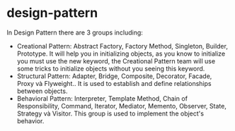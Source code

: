 # design-pattern

In Design Pattern there are 3 groups including:
- Creational Pattern: Abstract Factory, Factory Method, Singleton, Builder, Prototype. It will help you in initializing objects, as you know to initialize you must use the new keyword, the Creational Pattern team will use some tricks to initialize objects without you seeing this keyword.
- Structural Pattern: Adapter, Bridge, Composite, Decorator, Facade, Proxy và Flyweight.. It is used to establish and define relationships between objects.
- Behavioral Pattern: Interpreter, Template Method, Chain of Responsibility, Command, Iterator, Mediator, Memento, Observer, State, Strategy và Visitor. This group is used to implement the object's behavior.
